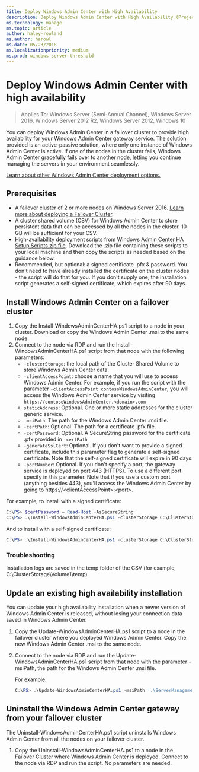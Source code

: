 ```yaml
---
title: Deploy Windows Admin Center with High Availability
description: Deploy Windows Admin Center with High Availability (Project Honolulu)
ms.technology: manage
ms.topic: article
author: haley-rowland
ms.author: harowl
ms.date: 05/23/2018
ms.localizationpriority: medium
ms.prod: windows-server-threshold
---
```


# Deploy Windows Admin Center with high availability

>Applies To: Windows Server (Semi-Annual Channel), Windows Server 2016, Windows Server 2012 R2, Windows Server 2012, Windows 10

You can deploy Windows Admin Center in a failover cluster to provide high availability for your Windows Admin Center gateway service. The solution provided is an active-passive solution, where only one instance of Windows Admin Center is active. If one of the nodes in the cluster fails, Windows Admin Center gracefully fails over to another node, letting you continue managing the servers in your environment seamlessly. 

[Learn about other Windows Admin Center deployment options.](../plan/installation-options.md)

## Prerequisites

- A failover cluster of 2 or more nodes on Windows Server 2016. [Learn more about deploying a Failover Cluster](../../../failover-clustering/failover-clustering-overview.md).
- A cluster shared volume (CSV) for Windows Admin Center to store persistent data that can be accessed by all the nodes in the cluster. 10 GB will be sufficient for your CSV.
- High-availability deployment scripts from [Windows Admin Center HA Setup Scripts zip file](http://aka.ms/WACHASetupScripts). Download the .zip file containing these scripts to your local machine and then copy the scripts as needed based on the guidance below.
- Recommended, but optional: a signed certificate .pfx & password. You don't need to have already installed the certificate on the cluster nodes - the script will do that for you. If you don't supply one, the installation script generates a self-signed certificate, which expires after 90 days.

## Install Windows Admin Center on a failover cluster

1. Copy the Install-WindowsAdminCenterHA.ps1 script to a node in your cluster. Download or copy the Windows Admin Center .msi to the same node.
2. Connect to the node via RDP and run the Install-WindowsAdminCenterHA.ps1 script from that node with the following parameters:
    - `-clusterStorage`: the local path of the Cluster Shared Volume to store Windows Admin Center data.
    - `-clientAccessPoint`: choose a name that you will use to access Windows Admin Center. For example, if you run the script with the parameter `-clientAccessPoint contosoWindowsAdminCenter`, you will access the Windows Admin Center service by visiting `https://contosoWindowsAdminCenter.<domain>.com`
    - `staticAddress`: Optional. One or more static addresses for the cluster generic service.
    - `-msiPath`: The path for the Windows Admin Center .msi file.
    - `-certPath`: Optional. The path for a certificate .pfx file.
    - `-certPassword`: Optional. A SecureString password for the certificate .pfx provided in `-certPath`
    - `-generateSslCert`: Optional. If you don't want to provide a signed certificate, include this parameter flag to generate a self-signed certificate. Note that the self-signed certificate will expire in 90 days.
    - `-portNumber`: Optional. If you don't specify a port, the gateway service is deployed on port 443 (HTTPS). To use a different port specify in this parameter. Note that if you use a custom port (anything besides 443), you'll access the Windows Admin Center by going to https://\<clientAccessPoint\>:\<port\>.

For example, to install with a signed certificate:

```powershell
C:\PS> $certPassword = Read-Host -AsSecureString
C:\PS> .\Install-WindowsAdminCenterHA.ps1 -clusterStorage C:\ClusterStorage\Volume1 -clientAccessPoint contoso-ha-gateway -msiPath '.\ServerManagementGateway.msi' -certPath cert.pfx -certPassword $certPassword
```

And to install with a self-signed certificate:

```powershell
C:\PS> .\Install-WindowsAdminCenterHA.ps1 -clusterStorage C:\ClusterStorage\Volume1 -clientAccessPoint contoso-ha-gateway -msiPath '.\ServerManagementGateway.msi' -generateSslCert
```

### Troubleshooting

Installation logs are saved in the temp folder of the CSV (for example, C:\ClusterStorage\Volume1\temp).

## Update an existing high availability installation

You can update your high availability installation when a newer version of Windows Admin Center is released, without losing your connection data saved in Windows Admin Center.

1. Copy the Update-WindowsAdminCenterHA.ps1 script to a node in the failover cluster where you deployed Windows Admin Center. Copy the new Windows Admin Center .msi to the same node. 
2. Connect to the node via RDP and run the Update-WindowsAdminCenterHA.ps1 script from that node with the parameter -msiPath, the path for the Windows Admin Center .msi file.

    For example:
    ```powershell
    C:\PS> .\Update-WindowsAdminCenterHA.ps1 -msiPath '.\ServerManagementGateway.msi'
    ```

## Uninstall the Windows Admin Center gateway from your failover cluster

The Uninstall-WindowsAdminCenterHA.ps1 script uninstalls Windows Admin Center from all the nodes on your failover cluster. 

1. Copy the Uninstall-WindowsAdminCenterHA.ps1 to a node in the Failover Cluster where Windows Admin Center is deployed. Connect to the node via RDP and run the script. No parameters are needed.
